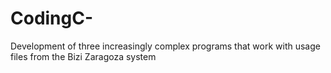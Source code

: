 # CodingC-
Development of three increasingly complex programs that work with usage files from the Bizi Zaragoza system
